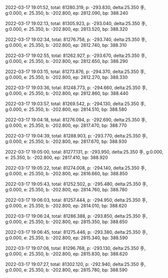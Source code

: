 2022-03-17 19:01:52, total: 81280.319, p: -293.830, delta:25.350 手, g:0.000, e: 25.350, b: -202.800, ep: 2812.090, bp: 388.240

2022-03-17 19:02:13, total: 81305.923, p: -293.040, delta:25.350 手, g:0.000, e: 25.350, b: -202.800, ep: 2813.520, bp: 388.320

2022-03-17 19:02:34, total: 81276.758, p: -293.740, delta:25.350 手, g:0.000, e: 25.350, b: -202.800, ep: 2812.740, bp: 388.310

2022-03-17 19:02:55, total: 81262.927, p: -293.670, delta:25.350 手, g:0.000, e: 25.350, b: -202.800, ep: 2812.650, bp: 388.290

2022-03-17 19:03:15, total: 81273.876, p: -294.370, delta:25.350 手, g:0.000, e: 25.350, b: -202.800, ep: 2812.270, bp: 388.330

2022-03-17 19:03:36, total: 81248.773, p: -294.660, delta:25.350 手, g:0.000, e: 25.350, b: -202.800, ep: 2812.860, bp: 388.440

2022-03-17 19:03:57, total: 81269.542, p: -294.130, delta:25.350 手, g:0.000, e: 25.350, b: -202.800, ep: 2814.510, bp: 388.580

2022-03-17 19:04:18, total: 81276.094, p: -292.690, delta:25.350 手, g:0.000, e: 25.350, b: -202.800, ep: 2817.470, bp: 388.770

2022-03-17 19:04:39, total: 81288.903, p: -293.770, delta:25.350 手, g:0.000, e: 25.350, b: -202.800, ep: 2817.670, bp: 388.930

2022-03-17 19:05:00, total: 81277.131, p: -293.950, delta:25.350 手, g:0.000, e: 25.350, b: -202.800, ep: 2817.410, bp: 388.920

2022-03-17 19:05:22, total: 81274.008, p: -294.140, delta:25.350 手, g:0.000, e: 25.350, b: -202.800, ep: 2816.660, bp: 388.850

2022-03-17 19:05:43, total: 81252.502, p: -295.480, delta:25.350 手, g:0.000, e: 25.350, b: -202.800, ep: 2814.760, bp: 388.780

2022-03-17 19:06:03, total: 81257.444, p: -294.950, delta:25.350 手, g:0.000, e: 25.350, b: -202.800, ep: 2814.010, bp: 388.620

2022-03-17 19:06:24, total: 81286.388, p: -293.850, delta:25.350 手, g:0.000, e: 25.350, b: -202.800, ep: 2815.350, bp: 388.650

2022-03-17 19:06:45, total: 81275.446, p: -293.380, delta:25.350 手, g:0.000, e: 25.350, b: -202.800, ep: 2815.340, bp: 388.590

2022-03-17 19:07:06, total: 81296.768, p: -293.130, delta:25.350 手, g:0.000, e: 25.350, b: -202.800, ep: 2815.830, bp: 388.620

2022-03-17 19:07:27, total: 81302.120, p: -292.940, delta:25.350 手, g:0.000, e: 25.350, b: -202.800, ep: 2815.780, bp: 388.590